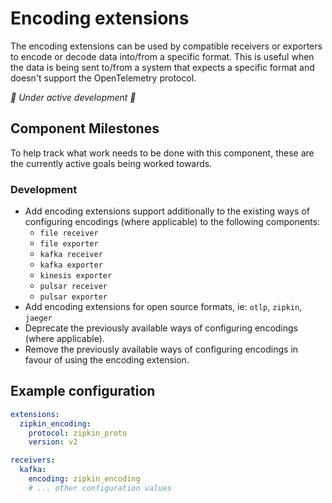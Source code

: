 # Encoding extensions

The encoding extensions can be used by compatible receivers or exporters to encode or decode data into/from a specific
format. This is useful when the data is being sent to/from a system that expects a specific format and doesn't support
the OpenTelemetry protocol. 

_🚧 Under active development 🚧_

## Component Milestones

To help track what work needs to be done with this component, these are the currently active goals being 
worked towards.

### Development

- Add encoding extensions support additionally to the existing ways of configuring encodings (where applicable) 
  to the following components:
    - `file receiver`
    - `file exporter`
    - `kafka receiver`
    - `kafka exporter`
    - `kinesis exporter`
    - `pulsar receiver`
    - `pulsar exporter`
- Add encoding extensions for open source formats, ie: `otlp`, `zipkin`, `jaeger`
- Deprecate the previously available ways of configuring encodings (where applicable).
- Remove the previously available ways of configuring encodings in favour of using the encoding extension.

## Example configuration

```yaml
extensions:
  zipkin_encoding:
    protocol: zipkin_proto
    version: v2

receivers:
  kafka:
    encoding: zipkin_encoding
    # ... other configuration values
```
